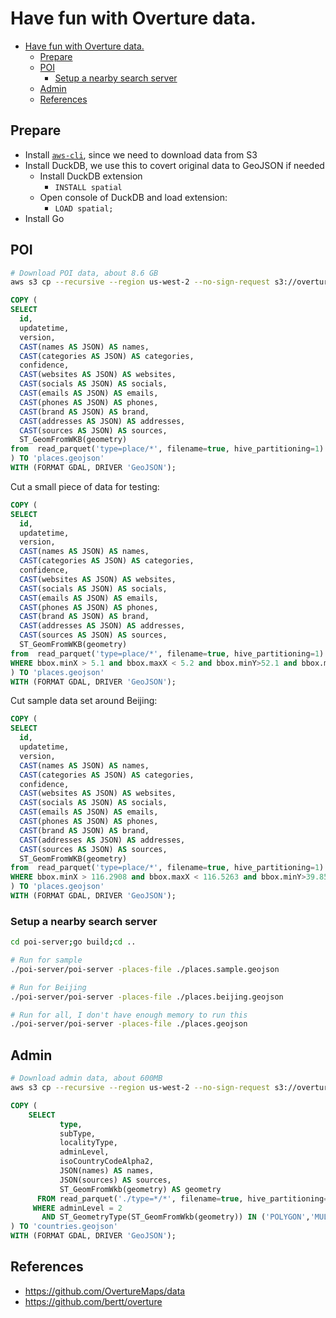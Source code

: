 # Have fun with Overture data.

- [Have fun with Overture data.](#have-fun-with-overture-data)
  - [Prepare](#prepare)
  - [POI](#poi)
    - [Setup a nearby search server](#setup-a-nearby-search-server)
  - [Admin](#admin)
  - [References](#references)

## Prepare

- Install [`aws-cli`](https://github.com/aws/aws-cli), since we need to download
  data from S3
- Install DuckDB, we use this to covert original data to GeoJSON if needed
  - Install DuckDB extension
    - `INSTALL spatial`
  - Open console of DuckDB and load extension:
    - `LOAD spatial;`
- Install Go

## POI

```bash
# Download POI data, about 8.6 GB
aws s3 cp --recursive --region us-west-2 --no-sign-request s3://overturemaps-us-west-2/release/2023-07-26-alpha.0/theme=places/ .
```

```sql
COPY (
SELECT 
  id,
  updatetime,
  version,
  CAST(names AS JSON) AS names,
  CAST(categories AS JSON) AS categories,
  confidence,
  CAST(websites AS JSON) AS websites,
  CAST(socials AS JSON) AS socials,
  CAST(emails AS JSON) AS emails,
  CAST(phones AS JSON) AS phones,
  CAST(brand AS JSON) AS brand,
  CAST(addresses AS JSON) AS addresses,
  CAST(sources AS JSON) AS sources,
  ST_GeomFromWKB(geometry)
from  read_parquet('type=place/*', filename=true, hive_partitioning=1)
) TO 'places.geojson'
WITH (FORMAT GDAL, DRIVER 'GeoJSON');
```

Cut a small piece of data for testing:

```sql
COPY (
SELECT 
  id,
  updatetime,
  version,
  CAST(names AS JSON) AS names,
  CAST(categories AS JSON) AS categories,
  confidence,
  CAST(websites AS JSON) AS websites,
  CAST(socials AS JSON) AS socials,
  CAST(emails AS JSON) AS emails,
  CAST(phones AS JSON) AS phones,
  CAST(brand AS JSON) AS brand,
  CAST(addresses AS JSON) AS addresses,
  CAST(sources AS JSON) AS sources,
  ST_GeomFromWKB(geometry)
from  read_parquet('type=place/*', filename=true, hive_partitioning=1)
WHERE bbox.minX > 5.1 and bbox.maxX < 5.2 and bbox.minY>52.1 and bbox.maxY<52.2
) TO 'places.geojson'
WITH (FORMAT GDAL, DRIVER 'GeoJSON');
```

Cut sample data set around Beijing:

```sql
COPY (
SELECT 
  id,
  updatetime,
  version,
  CAST(names AS JSON) AS names,
  CAST(categories AS JSON) AS categories,
  confidence,
  CAST(websites AS JSON) AS websites,
  CAST(socials AS JSON) AS socials,
  CAST(emails AS JSON) AS emails,
  CAST(phones AS JSON) AS phones,
  CAST(brand AS JSON) AS brand,
  CAST(addresses AS JSON) AS addresses,
  CAST(sources AS JSON) AS sources,
  ST_GeomFromWKB(geometry)
from  read_parquet('type=place/*', filename=true, hive_partitioning=1)
WHERE bbox.minX > 116.2908 and bbox.maxX < 116.5263 and bbox.minY>39.8555 and bbox.maxY<40.0219
) TO 'places.geojson'
WITH (FORMAT GDAL, DRIVER 'GeoJSON');
```

### Setup a nearby search server

```bash
cd poi-server;go build;cd ..

# Run for sample
./poi-server/poi-server -places-file ./places.sample.geojson

# Run for Beijing
./poi-server/poi-server -places-file ./places.beijing.geojson

# Run for all, I don't have enough memory to run this
./poi-server/poi-server -places-file ./places.geojson
```

## Admin

```bash
# Download admin data, about 600MB
aws s3 cp --recursive --region us-west-2 --no-sign-request s3://overturemaps-us-west-2/release/2023-07-26-alpha.0/theme=admins/ .
```

```sql
COPY (
    SELECT
           type,
           subType,
           localityType,
           adminLevel,
           isoCountryCodeAlpha2,
           JSON(names) AS names,
           JSON(sources) AS sources,
           ST_GeomFromWkb(geometry) AS geometry
      FROM read_parquet('./type=*/*', filename=true, hive_partitioning=1)
     WHERE adminLevel = 2
       AND ST_GeometryType(ST_GeomFromWkb(geometry)) IN ('POLYGON','MULTIPOLYGON')
) TO 'countries.geojson'
WITH (FORMAT GDAL, DRIVER 'GeoJSON');
```

## References

- <https://github.com/OvertureMaps/data>
- <https://github.com/bertt/overture>

